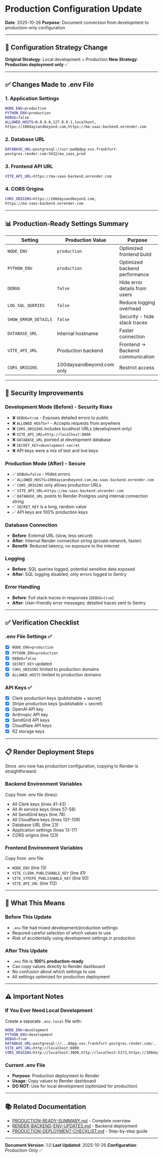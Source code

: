 # Production Configuration Update

**Date**: 2025-10-26
**Purpose**: Document conversion from development to production-only configuration

---

## 🎯 Configuration Strategy Change

**Original Strategy**: Local development + Production
**New Strategy**: **Production deployment only** ✅

---

## ✅ Changes Made to .env File

### 1. Application Settings

```bash
NODE_ENV=production
PYTHON_ENV=production
DEBUG=false
ALLOWED_HOSTS=0.0.0.0,127.0.0.1,localhost,
https://100daysandbeyond.com,https://ma-saas-backend.onrender.com
```

### 2. Database URL

```bash
DATABASE_URL=postgresql://usr:pwd@dpg-xxx.frankfurt-
postgres.render.com:5432/ma_saas_prod
```

### 3. Frontend API URL

```bash
VITE_API_URL=https://ma-saas-backend.onrender.com
```

### 4. CORS Origins

```bash
CORS_ORIGINS=https://100daysandbeyond.com,
https://ma-saas-backend.onrender.com
```

---

## 📊 Production-Ready Settings Summary

| Setting | Production Value | Purpose |
|---------|------------------|---------|
| `NODE_ENV` | `production` | Optimized frontend build |
| `PYTHON_ENV` | `production` | Optimized backend performance |
| `DEBUG` | `false` | Hide error details from users |
| `LOG_SQL_QUERIES` | `false` | Reduce logging overhead |
| `SHOW_ERROR_DETAILS` | `false` | Security - hide stack traces |
| `DATABASE_URL` | Internal hostname | Faster connection |
| `VITE_API_URL` | Production backend | Frontend → Backend communication |
| `CORS_ORIGINS` | 100daysandbeyond.com only | Restrict access |

---

## 🔐 Security Improvements

### Development Mode (Before) - Security Risks

- ❌ `DEBUG=true` - Exposes detailed errors to public
- ❌ `ALLOWED_HOSTS=*` - Accepts requests from anywhere
- ❌ `CORS_ORIGINS` includes localhost URLs (development only)
- ❌ `VITE_API_URL=http://localhost:8000`
- ❌ `DATABASE_URL` pointed at development database
- ❌ `SECRET_KEY=development-secret`
- ❌ API keys were a mix of test and live keys

### Production Mode (After) - Secure

- ✅ `DEBUG=false` - Hides errors
- ✅ `ALLOWED_HOSTS=100daysandbeyond.com,ma-saas-backend.onrender.com`
- ✅ `CORS_ORIGINS` only allows production URLs
- ✅ `VITE_API_URL=https://ma-saas-backend.onrender.com`
- ✅ `DATABASE_URL` points to Render Postgres using internal connection string
- ✅ `SECRET_KEY` is a long, random value
- ✅ API keys are 100% production keys

### Database Connection

- **Before**: External URL (slow, less secure)
- **After**: Internal Render connection string (private network, faster)
- **Benefit**: Reduced latency, no exposure to the internet

### Logging

- **Before**: SQL queries logged, potential sensitive data exposed
- **After**: SQL logging disabled, only errors logged to Sentry

### Error Handling

- **Before**: Full stack traces in responses (`DEBUG=true`)
- **After**: User-friendly error messages; detailed traces sent to Sentry

---

## ✅ Verification Checklist

### .env File Settings ✅

- [x] `NODE_ENV=production`
- [x] `PYTHON_ENV=production`
- [x] `DEBUG=false`
- [x] `SECRET_KEY` updated
- [x] `CORS_ORIGINS` limited to production domains
- [x] `ALLOWED_HOSTS` limited to production domains

### API Keys ✅

- [x] Clerk production keys (publishable + secret)
- [x] Stripe production keys (publishable + secret)
- [x] OpenAI API key
- [x] Anthropic API key
- [x] SendGrid API keys
- [x] Cloudflare API keys
- [x] R2 storage keys

---

## 📋 Render Deployment Steps

Since .env now has production configuration, copying to Render is straightforward:

### Backend Environment Variables

Copy from .env file (lines):

- All Clerk keys (lines 41-43)
- All AI service keys (lines 57-58)
- All SendGrid keys (line 78)
- All Cloudflare keys (lines 137-139)
- Database URL (line 23)
- Application settings (lines 13-17)
- CORS origins (line 123)

### Frontend Environment Variables

Copy from .env file:

- `NODE_ENV` (line 13)
- `VITE_CLERK_PUBLISHABLE_KEY` (line 41)
- `VITE_STRIPE_PUBLISHABLE_KEY` (line 50)
- `VITE_API_URL` (line 112)

---

## 🎯 What This Means

### Before This Update

- `.env` file had mixed development/production settings
- Required careful selection of which values to use
- Risk of accidentally using development settings in production

### After This Update

- `.env` file is **100% production-ready**
- Can copy values directly to Render dashboard
- No confusion about which settings to use
- All settings optimized for production deployment

---

## ⚠️ Important Notes

### If You Ever Need Local Development

Create a separate `.env.local` file with:

```bash
NODE_ENV=development
PYTHON_ENV=development
DEBUG=true
DATABASE_URL=postgresql://...@dpg-xxx.frankfurt-postgres.render.com/...
VITE_API_URL=http://localhost:8000
CORS_ORIGINS=http://localhost:3000,http://localhost:5173,https://100daysandbeyond.com
```

### Current .env File

- **Purpose**: Production deployment to Render
- **Usage**: Copy values to Render dashboard
- **DO NOT**: Use for local development (optimized for production)

---

## 📚 Related Documentation

- [PRODUCTION-READY-SUMMARY.md](PRODUCTION-READY-SUMMARY.md) - Complete
  overview
- [RENDER-BACKEND-ENV-UPDATES.md](RENDER-BACKEND-ENV-UPDATES.md) - Backend
  deployment
- [PRODUCTION-DEPLOYMENT-CHECKLIST.md](PRODUCTION-DEPLOYMENT-CHECKLIST.md) -
  Step-by-step guide

---

**Document Version**: 1.0
**Last Updated**: 2025-10-26
**Configuration**: Production-Only ✅
